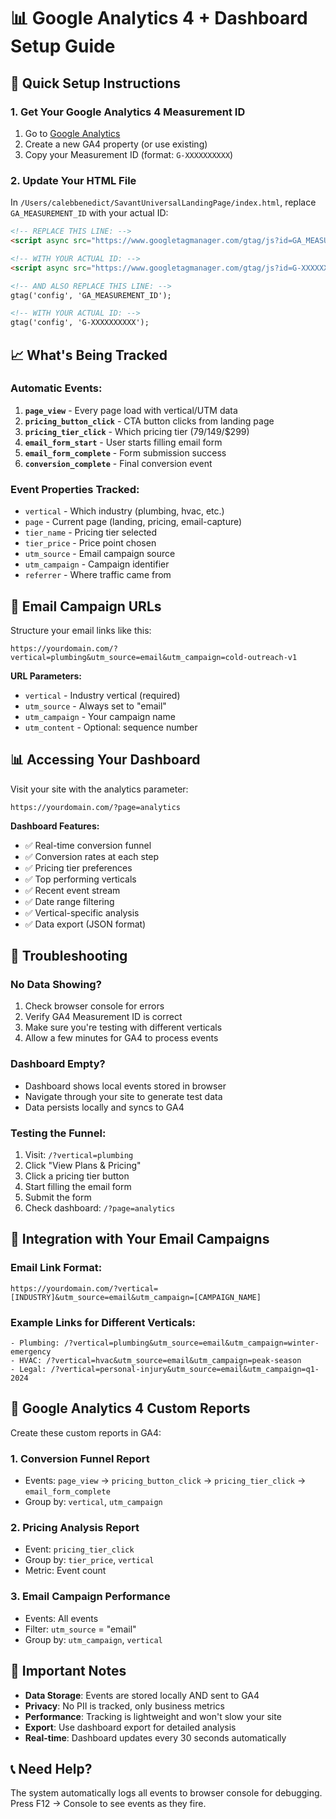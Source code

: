 # 📊 Google Analytics 4 + Dashboard Setup Guide

## 🚀 Quick Setup Instructions

### 1. **Get Your Google Analytics 4 Measurement ID**

1. Go to [Google Analytics](https://analytics.google.com/)
2. Create a new GA4 property (or use existing)
3. Copy your Measurement ID (format: `G-XXXXXXXXXX`)

### 2. **Update Your HTML File**

In `/Users/calebbenedict/SavantUniversalLandingPage/index.html`, replace `GA_MEASUREMENT_ID` with your actual ID:

```html
<!-- REPLACE THIS LINE: -->
<script async src="https://www.googletagmanager.com/gtag/js?id=GA_MEASUREMENT_ID"></script>

<!-- WITH YOUR ACTUAL ID: -->
<script async src="https://www.googletagmanager.com/gtag/js?id=G-XXXXXXXXXX"></script>

<!-- AND ALSO REPLACE THIS LINE: -->
gtag('config', 'GA_MEASUREMENT_ID');

<!-- WITH YOUR ACTUAL ID: -->
gtag('config', 'G-XXXXXXXXXX');
```

## 📈 What's Being Tracked

### **Automatic Events:**
1. **`page_view`** - Every page load with vertical/UTM data
2. **`pricing_button_click`** - CTA button clicks from landing page
3. **`pricing_tier_click`** - Which pricing tier ($79/$149/$299)
4. **`email_form_start`** - User starts filling email form
5. **`email_form_complete`** - Form submission success
6. **`conversion_complete`** - Final conversion event

### **Event Properties Tracked:**
- `vertical` - Which industry (plumbing, hvac, etc.)
- `page` - Current page (landing, pricing, email-capture)
- `tier_name` - Pricing tier selected
- `tier_price` - Price point chosen
- `utm_source` - Email campaign source
- `utm_campaign` - Campaign identifier
- `referrer` - Where traffic came from

## 🎯 Email Campaign URLs

Structure your email links like this:

```
https://yourdomain.com/?vertical=plumbing&utm_source=email&utm_campaign=cold-outreach-v1
```

**URL Parameters:**
- `vertical` - Industry vertical (required)
- `utm_source` - Always set to "email"
- `utm_campaign` - Your campaign name
- `utm_content` - Optional: sequence number

## 📊 Accessing Your Dashboard

Visit your site with the analytics parameter:
```
https://yourdomain.com/?page=analytics
```

**Dashboard Features:**
- ✅ Real-time conversion funnel
- ✅ Conversion rates at each step
- ✅ Pricing tier preferences
- ✅ Top performing verticals
- ✅ Recent event stream
- ✅ Date range filtering
- ✅ Vertical-specific analysis
- ✅ Data export (JSON format)

## 🔧 Troubleshooting

### **No Data Showing?**
1. Check browser console for errors
2. Verify GA4 Measurement ID is correct
3. Make sure you're testing with different verticals
4. Allow a few minutes for GA4 to process events

### **Dashboard Empty?**
- Dashboard shows local events stored in browser
- Navigate through your site to generate test data
- Data persists locally and syncs to GA4

### **Testing the Funnel:**
1. Visit: `/?vertical=plumbing`
2. Click "View Plans & Pricing"
3. Click a pricing tier button
4. Start filling the email form
5. Submit the form
6. Check dashboard: `/?page=analytics`

## 📧 Integration with Your Email Campaigns

### **Email Link Format:**
```
https://yourdomain.com/?vertical=[INDUSTRY]&utm_source=email&utm_campaign=[CAMPAIGN_NAME]
```

### **Example Links for Different Verticals:**
```
- Plumbing: /?vertical=plumbing&utm_source=email&utm_campaign=winter-emergency
- HVAC: /?vertical=hvac&utm_source=email&utm_campaign=peak-season
- Legal: /?vertical=personal-injury&utm_source=email&utm_campaign=q1-2024
```

## 🎪 Google Analytics 4 Custom Reports

Create these custom reports in GA4:

### **1. Conversion Funnel Report**
- Events: `page_view` → `pricing_button_click` → `pricing_tier_click` → `email_form_complete`
- Group by: `vertical`, `utm_campaign`

### **2. Pricing Analysis Report**
- Event: `pricing_tier_click`
- Group by: `tier_price`, `vertical`
- Metric: Event count

### **3. Email Campaign Performance**
- Events: All events
- Filter: `utm_source` = "email"
- Group by: `utm_campaign`, `vertical`

## 🚨 Important Notes

- **Data Storage**: Events are stored locally AND sent to GA4
- **Privacy**: No PII is tracked, only business metrics
- **Performance**: Tracking is lightweight and won't slow your site
- **Export**: Use dashboard export for detailed analysis
- **Real-time**: Dashboard updates every 30 seconds automatically

## 📞 Need Help?

The system automatically logs all events to browser console for debugging. Press F12 → Console to see events as they fire.